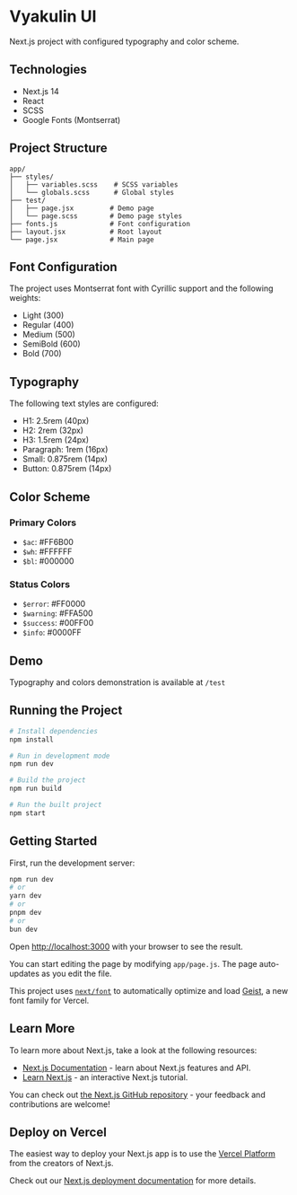 # Vyakulin UI

Next.js project with configured typography and color scheme.

## Technologies

- Next.js 14
- React
- SCSS
- Google Fonts (Montserrat)

## Project Structure

```
app/
├── styles/
│   ├── variables.scss    # SCSS variables
│   └── globals.scss      # Global styles
├── test/
│   ├── page.jsx         # Demo page
│   └── page.scss        # Demo page styles
├── fonts.js             # Font configuration
├── layout.jsx           # Root layout
└── page.jsx             # Main page
```

## Font Configuration

The project uses Montserrat font with Cyrillic support and the following weights:
- Light (300)
- Regular (400)
- Medium (500)
- SemiBold (600)
- Bold (700)

## Typography

The following text styles are configured:
- H1: 2.5rem (40px)
- H2: 2rem (32px)
- H3: 1.5rem (24px)
- Paragraph: 1rem (16px)
- Small: 0.875rem (14px)
- Button: 0.875rem (14px)

## Color Scheme

### Primary Colors
- `$ac`: #FF6B00
- `$wh`: #FFFFFF
- `$bl`: #000000

### Status Colors
- `$error`: #FF0000
- `$warning`: #FFA500
- `$success`: #00FF00
- `$info`: #0000FF

## Demo

Typography and colors demonstration is available at `/test`

## Running the Project

```bash
# Install dependencies
npm install

# Run in development mode
npm run dev

# Build the project
npm run build

# Run the built project
npm start
```

## Getting Started

First, run the development server:

```bash
npm run dev
# or
yarn dev
# or
pnpm dev
# or
bun dev
```

Open [http://localhost:3000](http://localhost:3000) with your browser to see the result.

You can start editing the page by modifying `app/page.js`. The page auto-updates as you edit the file.

This project uses [`next/font`](https://nextjs.org/docs/app/building-your-application/optimizing/fonts) to automatically optimize and load [Geist](https://vercel.com/font), a new font family for Vercel.

## Learn More

To learn more about Next.js, take a look at the following resources:

- [Next.js Documentation](https://nextjs.org/docs) - learn about Next.js features and API.
- [Learn Next.js](https://nextjs.org/learn) - an interactive Next.js tutorial.

You can check out [the Next.js GitHub repository](https://github.com/vercel/next.js) - your feedback and contributions are welcome!

## Deploy on Vercel

The easiest way to deploy your Next.js app is to use the [Vercel Platform](https://vercel.com/new?utm_medium=default-template&filter=next.js&utm_source=create-next-app&utm_campaign=create-next-app-readme) from the creators of Next.js.

Check out our [Next.js deployment documentation](https://nextjs.org/docs/app/building-your-application/deploying) for more details.
